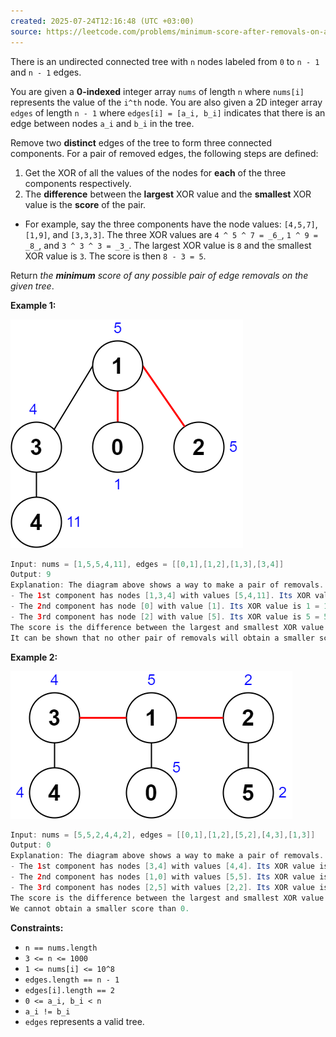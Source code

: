```yaml
---
created: 2025-07-24T12:16:48 (UTC +03:00)
source: https://leetcode.com/problems/minimum-score-after-removals-on-a-tree/description/?envType=daily-question&envId=2025-07-24
---
```

There is an undirected connected tree with `n` nodes labeled from `0` to `n - 1` and `n - 1` edges.

You are given a **0-indexed** integer array `nums` of length `n` where `nums[i]` represents the value of the `i^th` node. You are also given a 2D integer array `edges` of length `n - 1` where `edges[i] = [a_i, b_i]` indicates that there is an edge between nodes `a_i` and `b_i` in the tree.

Remove two **distinct** edges of the tree to form three connected components. For a pair of removed edges, the following steps are defined:

 1. Get the XOR of all the values of the nodes for **each** of the three components respectively.
 2. The **difference** between the **largest** XOR value and the **smallest** XOR value is the **score** of the pair.

 * For example, say the three components have the node values: `[4,5,7]`, `[1,9]`, and `[3,3,3]`. The three XOR values are `4 ^ 5 ^ 7 = _6_`, `1 ^ 9 = _8_`, and `3 ^ 3 ^ 3 = _3_`. The largest XOR value is `8` and the smallest XOR value is `3`. The score is then `8 - 3 = 5`.

Return *the **minimum** score of any possible pair of edge removals on the given tree*.


**Example 1:**

![alt text](image-1.png)

``` Java
Input: nums = [1,5,5,4,11], edges = [[0,1],[1,2],[1,3],[3,4]]
Output: 9
Explanation: The diagram above shows a way to make a pair of removals.
- The 1st component has nodes [1,3,4] with values [5,4,11]. Its XOR value is 5 ^ 4 ^ 11 = 10.
- The 2nd component has node [0] with value [1]. Its XOR value is 1 = 1.
- The 3rd component has node [2] with value [5]. Its XOR value is 5 = 5.
The score is the difference between the largest and smallest XOR value which is 10 - 1 = 9.
It can be shown that no other pair of removals will obtain a smaller score than 9.
```


**Example 2:**

![alt text](image.png)

``` Java
Input: nums = [5,5,2,4,4,2], edges = [[0,1],[1,2],[5,2],[4,3],[1,3]]
Output: 0
Explanation: The diagram above shows a way to make a pair of removals.
- The 1st component has nodes [3,4] with values [4,4]. Its XOR value is 4 ^ 4 = 0.
- The 2nd component has nodes [1,0] with values [5,5]. Its XOR value is 5 ^ 5 = 0.
- The 3rd component has nodes [2,5] with values [2,2]. Its XOR value is 2 ^ 2 = 0.
The score is the difference between the largest and smallest XOR value which is 0 - 0 = 0.
We cannot obtain a smaller score than 0.
```


**Constraints:**

 * `n == nums.length`
 * `3 <= n <= 1000`
 * `1 <= nums[i] <= 10^8`
 * `edges.length == n - 1`
 * `edges[i].length == 2`
 * `0 <= a_i, b_i < n`
 * `a_i != b_i`
 * `edges` represents a valid tree.
